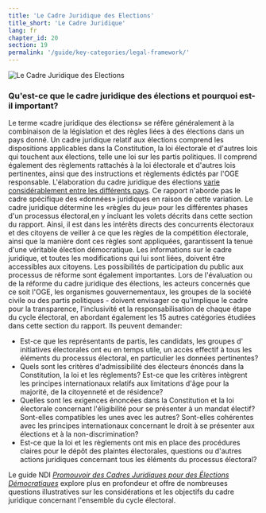 ```yaml
---
title: 'Le Cadre Juridique des Elections'
title_short: 'Le Cadre Juridique'
lang: fr
chapter_id: 20
section: 19
permalink: '/guide/key-categories/legal-framework/'
---
```


![Le Cadre Juridique des Elections](/images/inventory/categories/legal-framework.png)

### Qu'est-ce que le cadre juridique des élections et pourquoi est-il important?

Le terme «cadre juridique des élections» se réfère généralement à la combinaison de la législation et des règles liées à des élections dans un pays donné. Un cadre juridique relatif aux élections comprend les dispositions applicables dans la Constitution, la loi électorale et d'autres lois qui touchent aux élections, telle une loi sur les partis politiques. Il comprend également des règlements rattachés à la loi électorale et d'autres lois pertinentes, ainsi que des instructions et règlements édictés par l'OGE responsable. L'élaboration du cadre juridique des élections [varie considérablement entre les différents pays](http://aceproject.org/epic-fr/CDMap?question=LF001&f=g). Ce rapport n'aborde pas le cadre spécifique des «données» juridiques en raison de cette variation. Le cadre juridique détermine les «règles du jeu» pour les différentes phases d'un processus électoral,en y incluant les volets décrits dans cette section du rapport. Ainsi, il est dans les intérêts directs des concurrents électoraux et des citoyens de veiller à ce que les règles de la compétition électorale, ainsi que la manière dont ces règles sont appliquées, garantissent la tenue d'une véritable élection démocratique. Les informations sur le cadre juridique, et toutes les modifications qui lui sont liées, doivent être accessibles aux citoyens. Les possibilités de participation du public aux processus de réforme sont également importantes. Lors de l'évaluation ou de la réforme du cadre juridique des élections, les acteurs concernés que ce soit l'OGE, les organismes gouvernementaux, les groupes de la société civile ou des partis politiques - doivent envisager ce qu'implique le cadre pour la transparence, l'inclusivité et la responsabilisation de chaque étape du cycle électoral, en abordant également les 15 autres catégories étudiées dans cette section du rapport. Ils peuvent demander:

*   Est-ce que les représentants de partis, les candidats, les groupes d' initiatives électorales ont eu en temps utile, un accès effectif à tous les éléments du processus électoral, en particulier les données pertinentes?
*   Quels sont les critères d'admissibilité des électeurs énoncés dans la Constitution, la loi et les règlements? Est-ce que les critères intègrent les principes internationaux relatifs aux limitations d'âge pour la majorité, de la citoyenneté et de résidence?
*   Quelles sont les exigences énoncées dans la Constitution et la loi électorale concernant l'éligibilité pour se présenter à un mandat électif? Sont-elles compatibles les unes avec les autres? Sont-elles cohérentes avec les principes internationaux concernant le droit à se présenter aux élections et à la non-discrimination?
*   Est-ce que la loi et les règlements ont mis en place des procédures claires pour le dépôt des plaintes électorales, questions ou d'autres actions juridiques concernant tous les éléments du processus électoral?

Le guide NDI [_Promouvoir des Cadres Juridiques pour des Élections Démocratiques_](https://www.ndi.org/files/Promoting-Legal-Frameworks-Democratic-Elections-FRE.pdf) explore plus en profondeur et offre de nombreuses questions illustratives sur les considérations et les objectifs du cadre juridique concernant l'ensemble du cycle électoral.
